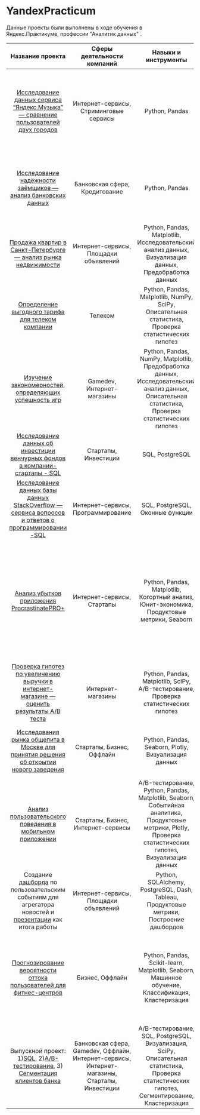 # YandexPracticum
Данные проекты были выполнены в ходе обучения в Яндекс.Практикуме, профессии "Аналитик данных" .


| Название проекта             | Сферы деятельности компаний         | Навыки и инструменты                |     Направление деятельности|Задача проекта |
| :---------------------------: | :---------------------------:|:---------------------------:|:---------------------------:|:---------------------------:|
| [Исследование данных сервиса “Яндекс.Музыка” — сравнение пользователей двух городов](https://github.com/OStonks/YandexPracticum/blob/main/yandex_music_project/yandex_music_project.ipynb) | Интернет-сервисы, Стриминговые сервисы | Python, Pandas|Data Analyst |На реальных данных Яндекс.Музыки c помощью библиотеки Pandas и её возможностей проверить данные и сравнить поведение и предпочтения пользователей двух столиц — Москвы и Санкт-Петербурга |
[Исследование надёжности заёмщиков — анализ банковских данных](https://github.com/OStonks/YandexPracticum/blob/main/credit_bank/credit_bank.ipynb) | Банковская сфера, Кредитование | Python, Pandas|Data Analyst, Финансовый аналитик | На основе статистики о платёжеспособности клиентов исследовать влияет ли семейное положение и количество детей клиента на факт возврата кредита в срок | 
[Продажа квартир в Санкт-Петербурге — анализ рынка недвижимости](https://github.com/OStonks/YandexPracticum/blob/main/apartments_for_sale/apartments_for_sale.ipynb) | Интернет-сервисы, Площадки объявлений | Python, Pandas, Matplotlib, Исследовательский анализ данных, Визуализация данных, Предобработка данных| Маркетинг-аналитик, Fraud-аналитик, Data Analyst| Используя данные сервиса Яндекс.Недвижимость, определить рыночную стоимость объектов недвижимости и типичные параметры квартир|
[Определение выгодного тарифа для телеком компании](https://github.com/OStonks/YandexPracticum/blob/main/promising_tariff/promising_tariff.ipynb)| Телеком| Python, Pandas, Matplotlib, NumPy, SciPy, Описательная статистика, Проверка статистических гипотез| Маркетинг-аналитик, Продуктовый аналитик, Data Analyst| На основе данных клиентов оператора сотовой связи проанализировать поведение клиентов и поиск оптимального тарифа|
[Изучение закономерностей, определяющих успешность игр](https://github.com/OStonks/YandexPracticum/blob/main/games/games.ipynb)| Gamedev, Интернет-магазины| Python, Pandas, NumPy, Matplotlib, Предобработка данных, Исследовательский анализ данных, Описательная статистика, Проверка статистических гипотез| Маркетинг-аналитик, Продуктовый аналитик| Используя исторические данные о продажах компьютерных игр, оценки пользователей и экспертов, жанры и платформы, выявить закономерности, определяющие успешность игры| 
[Исследование данных об инвестиции венчурных фондов в компании-стартапы - SQL](https://github.com/OStonks/portfolio/blob/main/SQL.ipynb)| Стартапы, Инвестиции| SQL, PostgreSQL| Data Analyst, Финансовый аналитик, Аналитик (универсал)| Произвести различные выгрузки данных венчурных фондов с помощью SQL| 
[Исследование данных базы данных StackOverflow — сервиса вопросов и ответов о программировании -SQL](https://github.com/OStonks/portfolio/blob/main/SQL2.ipynb)| Интернет-сервисы, Программирование| SQL, PostgreSQL, Оконные функции| Data Analyst, Аналитик (универсал)| Произвести различные выгрузки данных о постах за 2008 год и проанализировать их с помощью SQL| 
[Анализ убытков приложения ProcrastinatePRO+](https://github.com/OStonks/portfolio/blob/main/entertainment_app.ipynb)| Интернет-сервисы, Стартапы|Python, Pandas, Matplotlib, Когортный анализ, Юнит-экономика, Продуктовые метрики, Seaborn| Маркетинг-аналитик, Продуктовый аналитик| Задача для маркетингового аналитика развлекательного приложения Procrastinate Pro+. Несмотря на огромные вложения в рекламу, последние несколько месяцев компания терпит убытки. Ваша задача — разобраться в причинах и помочь компании выйти в плюс.|
[Проверка гипотез по увеличению выручки в интернет-магазине — оценить результаты A/B теста](https://github.com/OStonks/portfolio/blob/main/AB-test.ipynb) | Интернет-магазины| Python, Pandas, Matplotlib, SciPy, A/B-тестирование, Проверка статистических гипотез| Маркетинг-аналитик| Используя данные интернет-магазина приоритезировать гипотезы, произвести оценку результатов A/B-тестирования различными методами|
[Исследования рынка общепита в Москве для принятия решения об открытии нового заведения](https://github.com/OStonks/portfolio/blob/main/food_market.ipynb)| Стартапы, Бизнес, Оффлайн| Python, Pandas, Seaborn, Plotly, Визуализация данных| Data Analyst, Маркетинг-аналитик, Аналитик (универсал)|Исследование рынка общественного питания на основе открытых данных, подготовка презентации для инвесторов|
[Анализ пользовательского поведения в мобильном приложении](https://github.com/OStonks/portfolio/blob/main/food_sales.ipynb)|Стартапы, Бизнес, Интернет-сервисы| A/B-тестирование, Python, Pandas, Matplotlib, Seaborn, Событийная аналитика, Продуктовые метрики, Plotly, Проверка статистических гипотез, Визуализация данных| Маркетинг-аналитик, Продуктовый аналитик| На основе данных использования мобильного приложения для продажи продуктов питания проанализировать воронку продаж, а также оценить результаты A/A/B-тестирования |
Создание [дашборда](https://public.tableau.com/app/profile/dmitry2405/viz/_16592869473110/_) по пользовательским событиям для агрегатора новостей и [презентации](https://docs.google.com/presentation/d/1-XWWTetMLjAliTfDCWHoSjK4U_e9PGtWWe1jw4FhhIs/edit?usp=sharing) как итога работы|Интернет-сервисы, Площадки объявлений| Python, SQLAlchemy, PostgreSQL, Dash, Tableau, Продуктовые метрики, Построение дашбордов| Маркетинг-аналитик, Data Analyst, Аналитик (универсал), BI-аналитик| Используя данные Яндекс.Дзена построить дашборд с метриками взаимодействия пользователей с карточками статей|
[Прогнозирование вероятности оттока пользователей для фитнес-центров](https://github.com/OStonks/portfolio/blob/main/fitness_center.ipynb)| Бизнес, Оффлайн| Python, Pandas, Scikit-learn, Matplotlib, Seaborn, Машинное обучение, Классификация, Кластеризация| Маркетинг-аналитик, Аналитик (универсал)| На основе данных о посетителях сети фитнес-центров спрогнозировать вероятность оттока для каждого клиента в следующем месяце, сформировать с помощью кластеризации портреты пользователей| 
Выпускной проект: 1)[SQL](https://github.com/OStonks/portfolio/blob/main/SQL-3.ipynb), 2)[A/B-тестирование](https://github.com/OStonks/portfolio/blob/main/ab_project_marketing_events.ipynb), 3) [Сегментация клиентов банка](https://github.com/OStonks/portfolio/blob/main/segmentation.ipynb) |Банковская сфера, Gamedev, Оффлайн, Интернет-сервисы, Интернет-магазины, Стартапы, Инвестиции|A/B-тестирование, SQL, PostgreSQL, Визуализация, SciPy, Описательная статистика, Проверка статистических гипотез, Сегментирование, Кластеризация |Data Analyst, Аналитик (универсал), Финансовый аналитик, Продуктовый аналитик|Выполнить 3 проекта: 1) Анализ данных сервиса для чтения книг по подписке с помощью SQL; 2) Провести оценку результатов A/B-теста и проанализировать их; 3) Сегментирование пользователей банка|
